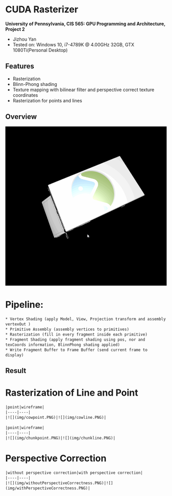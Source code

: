 CUDA Rasterizer
===============

**University of Pennsylvania, CIS 565: GPU Programming and Architecture, Project 2**

* Jizhou Yan
* Tested on: Windows 10, i7-4789K @ 4.00GHz 32GB, GTX 1080Ti(Personal Desktop)

## Features
* Rasterization
* Blinn-Phong shading
* Texture mapping with bilinear filter and perspective correct texture coordinates
* Rasterization for points and lines 

## Overview

![overview](img/1.gif)

  # Pipeline: 
	* Vertex Shading (apply Model, View, Projection transform and assembly vertexOut )
	* Primitive Assembly (assembly vertices to primitives)
	* Rasterization (fill in every fragment inside each primitive)
	* Fragment Shading (apply fragment shading using pos, nor and texCoords information, BlinnPhong shading applied)
	* Write Fragment Buffer to Frame Buffer (send current frame to display)

## Result

  # Rasterization of Line and Point
	|point|wireframe|
	|----|----|
	|![](img/cowpoint.PNG)|![](img/cowline.PNG)|

	|point|wireframe|
	|----|----|
	|![](img/chunkpoint.PNG)|![](img/chunkline.PNG)|

  # Perspective Correction
	|without perspective correction|with perspective correction|
	|----|----|
	|![](img/withoutPerspectiveCorrectness.PNG)|![](img/withPerspectiveCorrectness.PNG)|


